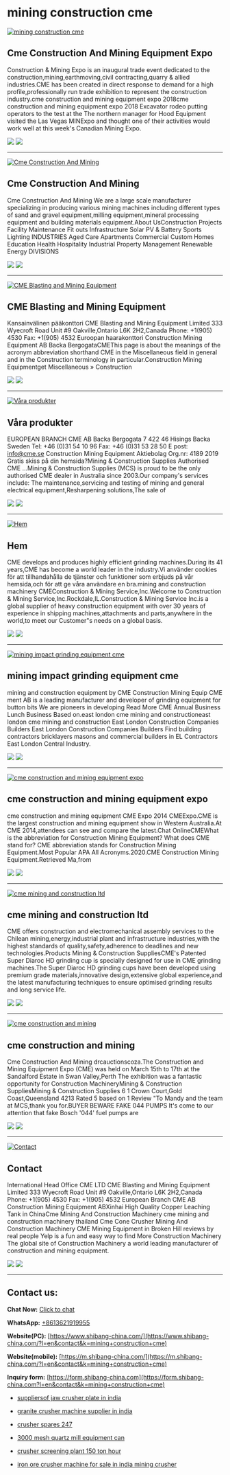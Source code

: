 # mining construction cme

<a href="https://swt.shibang-china.com/?l=en&img&k=mining+construction+cme" target="_blank">![mining construction cme](http://static.shibang-china.com/all-800x300/1030.jpg)</a>

## Cme Construction And Mining Equipment Expo
Construction &amp; Mining Expo is an inaugural trade event dedicated to the construction,mining,earthmoving,civil contracting,quarry &amp; allied industries.CME has been created in direct response to demand for a high profile,professionally run trade exhibition to represent the construction industry.cme construction and mining equipment expo 2018cme construction and mining equipment expo 2018 Excavator rodeo putting operators to the test at the The northern manager for Hood Equipment visited the Las Vegas MINExpo and thought one of their activities would work well at this week's Canadian Mining Expo.


<a href="https://whatsapp.shibangsoft.com/WhatsApp.php" target="_blank" title="WhatsApp">![](http://static.shibang-china.com/icon/whatsapp.png)</a> <a href="https://swt.shibang-china.com/?l=en&icon&k=mining+construction+cme" target="_blank">![](http://static.shibang-china.com/icon/chat-en.png)</a>

---

<a href="https://swt.shibang-china.com/?l=en&img&k=mining+construction+cme" target="_blank">![Cme Construction And Mining](http://static.shibang-china.com/all-800x300/1016.jpg)</a>

## Cme Construction And Mining
Cme Construction And Mining We are a large scale manufacturer specializing in producing various mining machines including different types of sand and gravel equipment,milling equipment,mineral processing equipment and building materials equipment.About UsConstruction Projects Facility Maintenance Fit outs Infrastructure Solar PV &amp; Battery Sports Lighting INDUSTRIES Aged Care Apartments Commercial Custom Homes Education Health Hospitality Industrial Property Management Renewable Energy DIVISIONS


<a href="https://whatsapp.shibangsoft.com/WhatsApp.php" target="_blank" title="WhatsApp">![](http://static.shibang-china.com/icon/whatsapp.png)</a> <a href="https://swt.shibang-china.com/?l=en&icon&k=mining+construction+cme" target="_blank">![](http://static.shibang-china.com/icon/chat-en.png)</a>

---

<a href="https://swt.shibang-china.com/?l=en&img&k=mining+construction+cme" target="_blank">![CME Blasting and Mining Equipment](http://static.shibang-china.com/all-800x300/130.jpg)</a>

## CME Blasting and Mining Equipment
Kansainv&#228;linen p&#228;&#228;konttori CME Blasting and Mining Equipment Limited 333 Wyecroft Road Unit #9 Oakville,Ontario L6K 2H2,Canada Phone: +1(905) 4530 Fax: +1(905) 4532 Euroopan haarakonttori Construction Mining Equipment AB Backa BergogataCMEThis page is about the meanings of the acronym abbreviation shorthand CME in the Miscellaneous field in general and in the Construction terminology in particular.Construction Mining Equipmentget Miscellaneous &#187; Construction


<a href="https://whatsapp.shibangsoft.com/WhatsApp.php" target="_blank" title="WhatsApp">![](http://static.shibang-china.com/icon/whatsapp.png)</a> <a href="https://swt.shibang-china.com/?l=en&icon&k=mining+construction+cme" target="_blank">![](http://static.shibang-china.com/icon/chat-en.png)</a>

---

<a href="https://swt.shibang-china.com/?l=en&img&k=mining+construction+cme" target="_blank">![V&#229;ra produkter](http://static.shibang-china.com/all-800x300/891.jpg)</a>

## V&#229;ra produkter
EUROPEAN BRANCH CME AB Backa Bergogata 7 422 46 Hisings Backa Sweden Tel: +46 (0)31 54 10 96 Fax: +46 (0)31 53 28 50 E post: info@cme.se Construction Mining Equipment Aktiebolag Org.nr: 4189 2019 Gratis skiss p&#229; din hemsida?Mining &amp; Construction Supplies Authorised CME …Mining &amp; Construction Supplies (MCS) is proud to be the only authorised CME dealer in Australia since 2003.Our company's services include: The maintenance,servicing and testing of mining and general electrical equipment,Resharpening solutions,The sale of


<a href="https://whatsapp.shibangsoft.com/WhatsApp.php" target="_blank" title="WhatsApp">![](http://static.shibang-china.com/icon/whatsapp.png)</a> <a href="https://swt.shibang-china.com/?l=en&icon&k=mining+construction+cme" target="_blank">![](http://static.shibang-china.com/icon/chat-en.png)</a>

---

<a href="https://swt.shibang-china.com/?l=en&img&k=mining+construction+cme" target="_blank">![Hem](http://static.shibang-china.com/all-800x300/1305.jpg)</a>

## Hem
CME develops and produces highly efficient grinding machines.During its 41 years,CME has become a world leader in the industry.Vi anv&#228;nder cookies f&#246;r att tillhandah&#229;lla de tj&#228;nster och funktioner som erbjuds p&#229; v&#229;r hemsida,och f&#246;r att ge v&#229;ra anv&#228;ndare en bra.mining and construction machinery CMEConstruction &amp; Mining Service,Inc.Welcome to Construction &amp; Mining Service,Inc.Rockdale,IL.Construction &amp; Mining Service Inc.is a global supplier of heavy construction equipment with over 30 years of experience in shipping machines,attachments and parts,anywhere in the world,to meet our Customer&quot;s needs on a global basis.


<a href="https://whatsapp.shibangsoft.com/WhatsApp.php" target="_blank" title="WhatsApp">![](http://static.shibang-china.com/icon/whatsapp.png)</a> <a href="https://swt.shibang-china.com/?l=en&icon&k=mining+construction+cme" target="_blank">![](http://static.shibang-china.com/icon/chat-en.png)</a>

---

<a href="https://swt.shibang-china.com/?l=en&img&k=mining+construction+cme" target="_blank">![mining impact grinding equipment cme](http://static.shibang-china.com/all-800x300/509.jpg)</a>

## mining impact grinding equipment cme
mining and construction equipment by CME Construction Mining Equip CME ment AB is a leading manufacturer and developer of grinding equipment for button bits We are pioneers in developing Read More CME Annual Business Lunch Business Based on.east london cme mining and constructioneast london cme mining and construction East London Construction Companies Builders East London Construction Companies Builders Find building contractors bricklayers masons and commercial builders in EL Contractors East London Central Industry.


<a href="https://whatsapp.shibangsoft.com/WhatsApp.php" target="_blank" title="WhatsApp">![](http://static.shibang-china.com/icon/whatsapp.png)</a> <a href="https://swt.shibang-china.com/?l=en&icon&k=mining+construction+cme" target="_blank">![](http://static.shibang-china.com/icon/chat-en.png)</a>

---

<a href="https://swt.shibang-china.com/?l=en&img&k=mining+construction+cme" target="_blank">![cme construction and mining equipment expo](http://static.shibang-china.com/all-800x300/791.jpg)</a>

## cme construction and mining equipment expo
cme construction and mining equipment CME Expo 2014 CMEExpo.CME is the largest construction and mining equipment show in Western Australia.At CME 2014,attendees can see and compare the latest.Chat OnlineCMEWhat is the abbreviation for Construction Mining Equipment? What does CME stand for? CME abbreviation stands for Construction Mining Equipment.Most Popular APA All Acronyms.2020.CME Construction Mining Equipment.Retrieved Ma,from


<a href="https://whatsapp.shibangsoft.com/WhatsApp.php" target="_blank" title="WhatsApp">![](http://static.shibang-china.com/icon/whatsapp.png)</a> <a href="https://swt.shibang-china.com/?l=en&icon&k=mining+construction+cme" target="_blank">![](http://static.shibang-china.com/icon/chat-en.png)</a>

---

<a href="https://swt.shibang-china.com/?l=en&img&k=mining+construction+cme" target="_blank">![cme mining and construction ltd](http://static.shibang-china.com/all-800x300/621.jpg)</a>

## cme mining and construction ltd
CME offers construction and electromechanical assembly services to the Chilean mining,energy,industrial plant and infrastructure industries,with the highest standards of quality,safety,adherence to deadlines and new technologies.Products Mining &amp; Construction SuppliesCME's Patented Super Diaroc HD grinding cup is specially designed for use in CME grinding machines.The Super Diaroc HD grinding cups have been developed using premium grade materials,innovative design,extensive global experience,and the latest manufacturing techniques to ensure optimised grinding results and long service life.


<a href="https://whatsapp.shibangsoft.com/WhatsApp.php" target="_blank" title="WhatsApp">![](http://static.shibang-china.com/icon/whatsapp.png)</a> <a href="https://swt.shibang-china.com/?l=en&icon&k=mining+construction+cme" target="_blank">![](http://static.shibang-china.com/icon/chat-en.png)</a>

---

<a href="https://swt.shibang-china.com/?l=en&img&k=mining+construction+cme" target="_blank">![cme construction and mining](http://static.shibang-china.com/all-800x300/613.jpg)</a>

## cme construction and mining
Cme Construction And Mining drcauctionscoza.The Construction and Mining Equipment Expo (CME) was held on March 15th to 17th at the Sandalford Estate in Swan Valley,Perth The exhibition was a fantastic opportunity for Construction MachineryMining &amp; Construction SuppliesMining &amp; Construction Supplies 6 1 Crown Court,Gold Coast,Queensland 4213 Rated 5 based on 1 Review &quot;To Mandy and the team at MCS,thank you for.BUYER BEWARE FAKE 044 PUMPS It's come to our attention that fake Bosch '044' fuel pumps are


<a href="https://whatsapp.shibangsoft.com/WhatsApp.php" target="_blank" title="WhatsApp">![](http://static.shibang-china.com/icon/whatsapp.png)</a> <a href="https://swt.shibang-china.com/?l=en&icon&k=mining+construction+cme" target="_blank">![](http://static.shibang-china.com/icon/chat-en.png)</a>

---

<a href="https://swt.shibang-china.com/?l=en&img&k=mining+construction+cme" target="_blank">![Contact](http://static.shibang-china.com/all-800x300/484.jpg)</a>

## Contact
International Head Office CME LTD CME Blasting and Mining Equipment Limited 333 Wyecroft Road Unit #9 Oakville,Ontario L6K 2H2,Canada Phone: +1(905) 4530 Fax: +1(905) 4532 European Branch CME AB Construction Mining Equipment ABXinhai High Quality Copper Leaching Tank in ChinaCme Mining And Construction Machinery cme mining and construction machinery thailand Cme Cone Crusher Mining And Construction Machinery CME Mining Equipment in Broken Hill reviews by real people Yelp is a fun and easy way to find More Construction Machinery The global site of Construction Machinery a world leading manufacturer of construction and mining equipment.


<a href="https://whatsapp.shibangsoft.com/WhatsApp.php" target="_blank" title="WhatsApp">![](http://static.shibang-china.com/icon/whatsapp.png)</a> <a href="https://swt.shibang-china.com/?l=en&icon&k=mining+construction+cme" target="_blank">![](http://static.shibang-china.com/icon/chat-en.png)</a>

---
## Contact us:

**Chat Now:** [Click to chat](https://swt.shibang-china.com?l=en&contact&k=mining+construction+cme)

**WhatsApp:**  [+8613621919955](https://whatsapp.shibangsoft.com/WhatsApp.php)

**Website(PC):** [https://www.shibang-china.com/](https://www.shibang-china.com/?l=en&contact&k=mining+construction+cme)

**Website(mobile):** [https://m.shibang-china.com/](https://m.shibang-china.com/?l=en&contact&k=mining+construction+cme)

**Inquiry form:** [https://form.shibang-china.com](https://form.shibang-china.com?l=en&contact&k=mining+construction+cme)

* [suppliersof jaw crusher plate in india](../167/suppliersof%20jaw%20crusher%20plate%20in%20india.md)

* [granite crusher machine supplier in india](../168/granite%20crusher%20machine%20supplier%20in%20india.md)

* [crusher spares 247](../166/crusher%20spares%20247.md)

* [3000 mesh quartz mill equipment can](../168/3000%20mesh%20quartz%20mill%20equipment%20can.md)

* [crusher screening plant 150 ton hour](../167/crusher%20screening%20plant%20150%20ton%20hour.md)

* [iron ore crusher machine for sale in india mining crusher](../164/iron%20ore%20crusher%20machine%20for%20sale%20in%20india%20mining%20crusher.md)